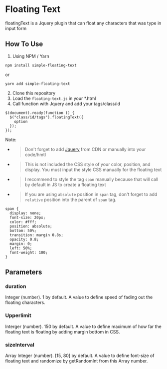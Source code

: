 # Floating Text

floatingText is a Jquery plugin that can float any characters that was type in input form

## How To Use

1. Using NPM / Yarn

```
npm install simple-floating-text
```

or

```
yarn add simple-floating-text
```

2. Clone this repository
3. Load the `floating-text.js` in your \*.html
4. Call function with Jquery and add your tags/class/id

```
$(document).ready(function () {
  $("class/id/tags").floatingText({
    option
  });
});
```

Note:

* > Don't forget to add [Jquery](https://code.jquery.com/jquery-3.6.2.min.js) from CDN or manually into your code/hmtl
* > This is not included the CSS style of your color, position, and display. You must input the style CSS manually for the floating text
* > I recommend to style the tag ```span``` manually because that will call by default in JS to create a floating text
* > If you are using ```absolute``` position in ```span``` tag, don't forget to add ```relative``` position into the parent of ```span``` tag.

```
span {
  display: none;
  font-size: 20px;
  color: #fff;
  position: absolute;
  bottom: 50%;
  transition: margin 0.8s;
  opacity: 0.8;
  margin: 0;
  left: 50%;
  font-weight: 100;
}
```

## Parameters

### duration

Integer (number). 1 by default. A value to define speed of fading out the floating characters.

### Upperlimit

Interger (number). 150 by default. A value to define maximum of how far the floating text is floating by adding margin bottom in CSS.

### sizeInterval

Array Integer (number). [15, 80] by default. A value to define font-size of floating text and randomize by getRandomInt from this Array number.
